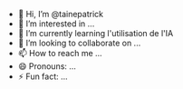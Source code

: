 - 👋 Hi, I’m @tainepatrick
- 👀 I’m interested in ...
- 🌱 I’m currently learning l'utilisation de l'IA
- 💞️ I’m looking to collaborate on ...
- 📫 How to reach me ...
- 😄 Pronouns: ...
- ⚡ Fun fact: ...

<!---
tainepatrick/tainepatrick is a ✨ special ✨ repository because its `README.md` (this file) appears on your GitHub profile.
You can click the Preview link to take a look at your changes.
--->
